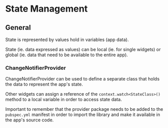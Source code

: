 # State Management

## General

State is represented by values hold in variables (app data).

State (ie. data expressed as values) can be local (ie. for single widgets) or global (ie. data that need to be available to the entire app).

### ChangeNotifierProvider

ChangeNotifierProvider can be used to define a separate class that holds the data to represent the app's state.

Other widgets can assign a reference of the `context.watch<StateClass>()` method to a local variable in order to access state data.

Important to remember that the provider package needs to be added to the `pubspec.yml` manifest in order to import the library and make it available in the app's source code.
